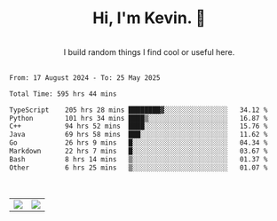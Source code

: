 <!--
**kevin-pek/kevin-pek** is a ✨ _special_ ✨ repository because its `README.md` (this file) appears on your GitHub profile.

Here are some ideas to get you started:

- 🔭 I’m currently working on ...
- 🌱 I’m currently learning ...
- 👯 I’m looking to collaborate on ...
- 🤔 I’m looking for help with ...
- 💬 Ask me about ...
- 📫 How to reach me: ...
- 😄 Pronouns: ...
- ⚡ Fun fact: ...
-->
<div align="center">
  <h1>Hi, I'm Kevin. 👋</h1>
  <br />
  I build random things I find cool or useful here.
</div>
<br />
<!--START_SECTION:waka-->

```txt
From: 17 August 2024 - To: 25 May 2025

Total Time: 595 hrs 44 mins

TypeScript    205 hrs 28 mins ████████▓░░░░░░░░░░░░░░░░   34.12 %
Python        101 hrs 34 mins ████▒░░░░░░░░░░░░░░░░░░░░   16.87 %
C++           94 hrs 52 mins  ████░░░░░░░░░░░░░░░░░░░░░   15.76 %
Java          69 hrs 58 mins  ███░░░░░░░░░░░░░░░░░░░░░░   11.62 %
Go            26 hrs 9 mins   █░░░░░░░░░░░░░░░░░░░░░░░░   04.34 %
Markdown      22 hrs 7 mins   █░░░░░░░░░░░░░░░░░░░░░░░░   03.67 %
Bash          8 hrs 14 mins   ▒░░░░░░░░░░░░░░░░░░░░░░░░   01.37 %
Other         6 hrs 25 mins   ▒░░░░░░░░░░░░░░░░░░░░░░░░   01.07 %
```

<!--END_SECTION:waka-->
<br />
<table width="100%">
  <tr>
    <td align="left" width="50%">
      <img src="https://github-readme-stats-kevin-pek.vercel.app/api?username=kevin-pek&include_all_commits=true&count_private=true&theme=rose_pine" />
    </td>
    <td align="right" width="50%">
      <img src="https://github-readme-stats-kevin-pek.vercel.app/api/top-langs?username=kevin-pek&langs_count=10&hide_progress=true&theme=rose_pine" />
    </td>
  </tr>
</table>
